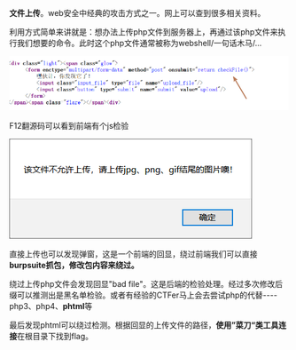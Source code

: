 **文件上传**。web安全中经典的攻击方式之一。网上可以查到很多相关资料。

利用方式简单来讲就是：想办法上传php文件到服务器上，再通过该php文件来执行我们想要的命令。此时这个php文件通常被称为webshell/一句话木马/...





![](./1.png)

F12翻源码可以看到前端有个js检验



![](./2.png)

直接上传也可以发现弹窗，这是一个前端的回显，绕过前端我们可以直接**burpsuite抓包，修改包内容来绕过。**



绕过上传php文件会发现回显"bad file"。这是后端的检验处理。经过多次修改后缀可以推测出是黑名单检验。或者有经验的CTFer马上会去尝试php的代替----php3、php4、**phtml**等



最后发现phtml可以绕过检测。根据回显的上传文件的路径，**使用”菜刀“类工具连接**在根目录下找到flag。

